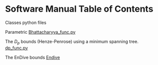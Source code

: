 # Software Manual  Table of Contents

Classes python files

Parametric  [Bhattacharyya_func.py](https://github.com/rj-may/MS_Research/edit/master/Docs/Bhattacharyya_func.md)

The $D_p$ bounds (Henze-Penrose) using a minimum spanning tree. [dp_func.py](https://github.com/rj-may/MS_Research/blob/master/Docs/dp_func.md)




The EnDive bounds [Endive](https://github.com/rj-may/BER_Bounds_Eval/blob/master/Docs/EnDive.md)

